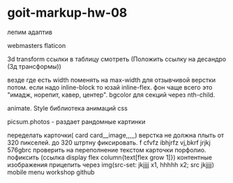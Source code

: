# goit-markup-hw-08

лепим адаптив

webmasters flaticon

3d transform ссылки в таблицу смотреть (Положить ссылку на десандро (3д
трансформы))

везде где есть width поменять на max-width для отзывчивой верстки потом. если
надо inline-block то юзай inline-flex. фон чаще всего это "имадж, норепит,
кавер, центер". bgcolor для секций через nth-child.

animate. Style библиотека анимаций css

picsum.photos - раздает рандомные картинки

переделать карточки( card card\_\_image,,,,,) верстка не должна плыть от 320
пикселей. до 320 штртну фиксировать. f cfvfz ibhjrfz vj,bkrf jrjkj 576gbrc
проверить на переполнение текстом карточки порфолио. пофиксить (ссылка display
flex column{text[flex grow 1]}) контентные изображения прицепить через
img(src-set: jkjjjj x1, hhhhh x2; src jkjjjj) mobile menu workshop github
